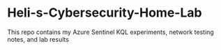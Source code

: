 # Heli-s-Cybersecurity-Home-Lab
This repo contains my Azure Sentinel KQL experiments, network testing notes, and lab results
